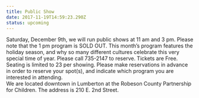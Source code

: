 ```yaml
---
title: Public Show
date: 2017-11-19T14:59:23.290Z
status: upcoming
---
```

Saturday, December 9th, we will run public shows at 11 am and 3 pm. Please note that the 1 pm program is SOLD OUT. This month’s program features the holiday season, and why so many different cultures celebrate this very special time of year. Please call 735-2147 to reserve. Tickets are Free. Seating is limited to 23 per showing. Please make reservations in advance in order to reserve your spot(s), and indicate which program you are interested in attending.\
We are located downtown in Lumberton at the Robeson County Partnership for Children. The address is 210 E. 2nd Street.
